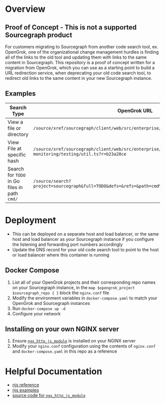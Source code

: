 # Overview

## Proof of Concept - This is not a supported Sourcegraph product
For customers migrating to Sourcegraph from another code search tool, ex. OpenGrok, one of the organizational change management hurdles is finding all of the links to the old tool and updating them with links to the same content in Sourcegraph. This repository is a proof of concept written for a migration from OpenGrok, which you can use as a starting point to build a URL redirection service, when deprecating your old code search tool, to redirect old links to the same content in your new Sourcegraph instance.

## Examples
| Search Type | OpenGrok URL      | Sourcegraph URL     |
|-------------------|-------------------|-------------------|
| View a file or directory | `/source/xref/sourcegraph/client/web/src/enterprise/code-monitoring/testing/` | `/github.com/sourcegraph/sourcegraph/-/blob/client/web/src/enterprise/code-monitoring/testing/` |
| View File at specific hash | `/source/xref/sourcegraph/client/web/src/enterprise/code-monitoring/testing/util.ts?r=b23a28ce` | `/github.com/sourcegraph/sourcegraph@b23a28ce/-/blob/client/web/src/enterprise/code-monitoring/testing/util.ts` |
| Search for `TODO` in Go files in path `cmd/` | `/source/search?project=sourcegraph&full=TODO&defs=&refs=&path=cmd%2F&hist=&type=golang&xrd=&nn=1` | `/search?q=lang%3Agolang file%3Acmd%2F repo%3A^github.com%2Fsourcegraph%2Fsourcegraph%24 TODO` |


# Deployment
- This can be deployed on a separate host and load balancer, or the same host and load balancer as your Sourcegraph instance if you configure the listening and forwarding port numbers accordingly
- Update the DNS record for your old code search tool to point to the host or load balancer where this container is running

## Docker Compose
1. List all of your OpenGrok projects and their corresponding repo names on your Sourcegraph instance, in the `map $opengrok_project $sourcegraph_repo { }` block the `nginx.conf` file
2. Modify the environment variables in `docker-compose.yaml` to match your OpenGrok and Sourcegraph instances
3. Run `docker-compose up -d`
4. Configure your network

## Installing on your own NGINX server
1. Ensure [`ngx_http_js_module`](https://nginx.org/en/docs/http/ngx_http_js_module.html#js_import) is installed on your NGINX server
2. Modify your `nginx.conf` configuration using the contents of `nginx.conf` and `docker-compose.yaml` in this repo as a reference


# Helpful Documentation
* [njs reference](https://nginx.org/en/docs/njs/reference.html)
* [njs examples](https://github.com/nginx/njs-examples)
* [source code for `ngx_http_js_module`](https://github.com/nginx/njs/blob/0.4.4/nginx/ngx_http_js_module.c)
